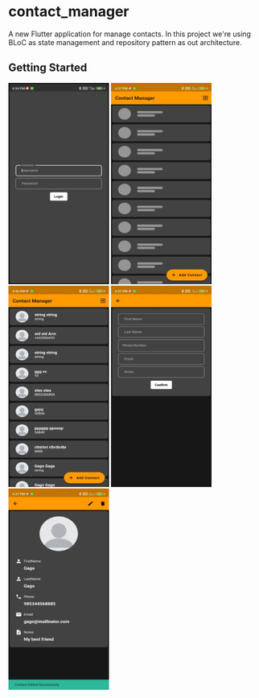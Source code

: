 # contact_manager

A new Flutter application for manage contacts. 
In this project we're using BLoC as state management and repository pattern as out architecture.


## Getting Started

<img src="https://github.com/MahdiGharooni/taskimages/blob/main/contact-login.jpeg" width="200" height="400" />

<img src="https://github.com/MahdiGharooni/taskimages/blob/main/contact-shimmer.jpeg" width="200" height="400" />

<img src="https://github.com/MahdiGharooni/taskimages/blob/main/contact-home.jpeg" width="200" height="400" />

<img src="https://github.com/MahdiGharooni/taskimages/blob/main/contact-add.jpeg" width="200" height="400" />

<img src="https://github.com/MahdiGharooni/taskimages/blob/main/contact-edit.jpeg" width="200" height="400" />
